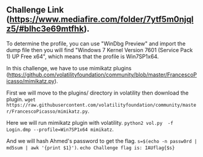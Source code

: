 ## Challenge Link (https://www.mediafire.com/folder/7ytf5m0njqlz5/#blhc3e69mtfhk).

To determine the profile, you can use "WinDbg Preview" and import the dump file then you will find "Windows 7 Kernel Version 7601 (Service Pack 1) UP Free x64", which means that the profile is Win7SP1x64.

In this challenge, we have to use mimikatz plugins (https://github.com/volatilityfoundation/community/blob/master/FrancescoPicasso/mimikatz.py).

First we will move to the plugins/ directory in volatility then download the plugin.
`wget https://raw.githubusercontent.com/volatilityfoundation/community/master/FrancescoPicasso/mimikatz.py`.

Here we will run mimikatz plugin with volatility.
`python2 vol.py  -f  Login.dmp --profile=Win7SP1x64 mimikatz`.

And we will hash Ahmed's password to get the flag.
`s=$(echo -n passw0rd | md5sum | awk '{print $1}')`.
`echo Challenge flag is: IAUflag{$s}`
